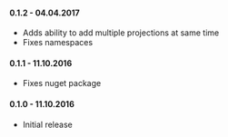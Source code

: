 ﻿#### 0.1.2 - 04.04.2017
* Adds ability to add multiple projections at same time
* Fixes namespaces

#### 0.1.1 - 11.10.2016
* Fixes nuget package

#### 0.1.0 - 11.10.2016
* Initial release
